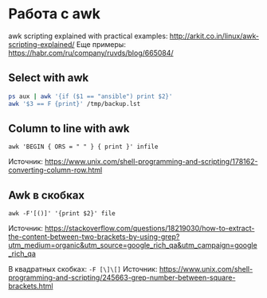 # Работа с awk

awk scripting explained with practical examples:
<http://arkit.co.in/linux/awk-scripting-explained/>
Еще примеры:
<https://habr.com/ru/company/ruvds/blog/665084/>

## Select with awk

```bash
ps aux | awk '{if ($1 == "ansible") print $2}' 
awk '$3 == F {print}' /tmp/backup.lst 
```

## Column to line with awk

`awk 'BEGIN { ORS = " " } { print }' infile`

Источник: <https://www.unix.com/shell-programming-and-scripting/178162-converting-column-row.html>  

## Awk в скобках

`awk -F'[()]' '{print $2}' file`

Источник: <https://stackoverflow.com/questions/18219030/how-to-extract-the-content-between-two-brackets-by-using-grep?utm_medium=organic&utm_source=google_rich_qa&utm_campaign=google_rich_qa>  

В квадратных скобках:
`-F [\]\[]`
Источник: <https://www.unix.com/shell-programming-and-scripting/245663-grep-number-between-square-brackets.html>